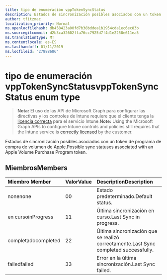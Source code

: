 ```yaml
---
title: tipo de enumeración vppTokenSyncStatus
description: Estados de sincronización posibles asociados con un token de programa de compra de volumen de Apple.
author: tfitzmac
localization_priority: Normal
ms.openlocfilehash: db458423a00fd7b38bddea1b1954cda1ec6ec83b
ms.sourcegitcommit: d2b3ca32602ffa76cc7925d7f4d1e2258e611ea5
ms.translationtype: MT
ms.contentlocale: es-ES
ms.lasthandoff: 01/11/2019
ms.locfileid: "27888686"
---
```

# <a name="vpptokensyncstatus-enum-type"></a><span data-ttu-id="507c1-103">tipo de enumeración vppTokenSyncStatus</span><span class="sxs-lookup"><span data-stu-id="507c1-103">vppTokenSyncStatus enum type</span></span>

> <span data-ttu-id="507c1-104">**Nota:** El uso de las API de Microsoft Graph para configurar las directivas y los controles de Intune requiere que el cliente tenga la [licencia correcta](https://go.microsoft.com/fwlink/?linkid=839381) para el servicio Intune.</span><span class="sxs-lookup"><span data-stu-id="507c1-104">**Note:** Using the Microsoft Graph APIs to configure Intune controls and policies still requires that the Intune service is [correctly licensed](https://go.microsoft.com/fwlink/?linkid=839381) by the customer.</span></span>

<span data-ttu-id="507c1-105">Estados de sincronización posibles asociados con un token de programa de compra de volumen de Apple.</span><span class="sxs-lookup"><span data-stu-id="507c1-105">Possible sync statuses associated with an Apple Volume Purchase Program token.</span></span>
## <a name="members"></a><span data-ttu-id="507c1-106">Miembros</span><span class="sxs-lookup"><span data-stu-id="507c1-106">Members</span></span>
|<span data-ttu-id="507c1-107">Miembro	</span><span class="sxs-lookup"><span data-stu-id="507c1-107">Member</span></span>|<span data-ttu-id="507c1-108">Valor</span><span class="sxs-lookup"><span data-stu-id="507c1-108">Value</span></span>|<span data-ttu-id="507c1-109">Description</span><span class="sxs-lookup"><span data-stu-id="507c1-109">Description</span></span>|
|:---|:---|:---|
|<span data-ttu-id="507c1-110">none</span><span class="sxs-lookup"><span data-stu-id="507c1-110">none</span></span>|<span data-ttu-id="507c1-111">0</span><span class="sxs-lookup"><span data-stu-id="507c1-111">0</span></span>|<span data-ttu-id="507c1-112">Estado predeterminado.</span><span class="sxs-lookup"><span data-stu-id="507c1-112">Default status.</span></span>|
|<span data-ttu-id="507c1-113">en curso</span><span class="sxs-lookup"><span data-stu-id="507c1-113">inProgress</span></span>|<span data-ttu-id="507c1-114">1</span><span class="sxs-lookup"><span data-stu-id="507c1-114">1</span></span>|<span data-ttu-id="507c1-115">Última sincronización en curso.</span><span class="sxs-lookup"><span data-stu-id="507c1-115">Last Sync in progress.</span></span>|
|<span data-ttu-id="507c1-116">completado</span><span class="sxs-lookup"><span data-stu-id="507c1-116">completed</span></span>|<span data-ttu-id="507c1-117">2</span><span class="sxs-lookup"><span data-stu-id="507c1-117">2</span></span>|<span data-ttu-id="507c1-118">Última sincronización que se realizó correctamente.</span><span class="sxs-lookup"><span data-stu-id="507c1-118">Last Sync completed successfully.</span></span>|
|<span data-ttu-id="507c1-119">failed</span><span class="sxs-lookup"><span data-stu-id="507c1-119">failed</span></span>|<span data-ttu-id="507c1-120">3</span><span class="sxs-lookup"><span data-stu-id="507c1-120">3</span></span>|<span data-ttu-id="507c1-121">Error en la última sincronización.</span><span class="sxs-lookup"><span data-stu-id="507c1-121">Last Sync failed.</span></span>|



